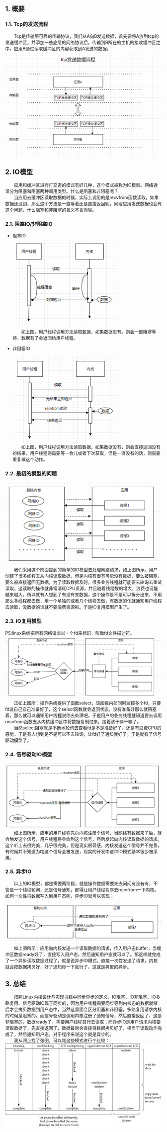 ## 1. 概要
### 1.1. Tcp的发送流程
&emsp;&emsp;Tcp是传输层可靠的传输协议，我们从A向B发送数据，首先要将A放到tcp的发送缓冲区，并添加一些底层的网络协议后，传输到B所在的主机的接收缓冲区之中，应用B通过读取缓冲区的内容获取到A发送的数据。  
![](tcp发送流程.png)  
## 2. IO模型
&emsp;&emsp;应用和缓冲区进行打交道的模式有好几种，这个模式被称为IO模型。网络通讯分为阻塞和阻塞两种调用类型。什么是阻塞和非阻塞呢？  
&emsp;&emsp;当应用去缓冲区读取数据的时候，实际上调用的是recvfrom函数读取，如果数据还没到，那么这个方法是一直等着还是直接返回呢，同理应用发送数据也会有这个问题，什么阻塞和非阻塞的含义不言而喻。  
### 2.1. 阻塞IO/非阻塞IO
* 阻塞IO  
  ![](阻塞io.png)  
  &emsp;&emsp;如上图，用户线程调用方法读取数据，如果数据没有，则会一直阻塞等待，数据有了会返回给用户线程。
* 非阻塞IO  
  
  ![](非阻塞io.png)  
&emsp;&emsp;如上图，用户线程调用方法读取数据，如果数据没有，则会直接返回没有的结果，用户线程则需要等一会儿或者下次获取，但是一直没有的话，则需要重复做这个动作。
### 2.2. 最初的模型的问题  
![](多线程模型.png)  
&emsp;&emsp;我们采用这个前面提到的简单的IO模型去处理网络请求，如上图所示。用户创建了很多线程去从内核读取数据，但是内核有很有可能没有数据，要么被阻塞，要么被直接返回无数据，为了读取数据及时，很多业务线程就可能要去轮询去重试读取，这读取的操作就非常消耗CPU资源，并且随着线程数的增大，浪费也可能越来越大。所以就有人想到了有没有来数据，这个操作是不是可以拆分出来，不用那么多线程都去做，用一个单独的或者几个线程去做，有数据的化就通知用户线程去读取，没数据的话就不要浪费资源啦。于是IO复用模型产生了。  
### 2.3. IO复用模型
PS:linux系统把所有网络请求以一个fd来标识，叫做fd文件描述符。  
![](多路复用.png)  
&emsp;&emsp;正如上图所：操作系统提供了函数select，该函数内部同时监控多个fd，只要fd说自己自己准备好了，这个select函数就会返回状态，没有准备好那么就阻塞着，那么就可以通知用户线程说你去处理吧，于是用户的业务线程就知道要去调用recvfrom函数去从内核缓冲区中将数据复制过来，接着该干嘛干嘛了。  
&emsp;&emsp;当然select阻塞就是不断地轮询去查看fd是不是准备好了，还是有浪费CPU的感觉。于是有人想到是不是可以不去轮询，让fd好了通知就好了。于是就有了信号驱动模型了。

### 2.4. 信号驱动IO模型  
![](信号驱动.png)  
&emsp;&emsp;如上图所示，应用的用户线程先向内核注册个信号，当网络有数据来了后，就会触发这个信号，用户线程将会收到这个信号，然后发起向内核读取数据的请求。这个听上去很完美，几乎很完美，但是现实很骨感，内核发送这个信号并不完善，有时候并不知道为啥这个信号会被发送，现实的开发中这种IO模式基本很少被采用。  

### 2.5. 异步IO
&emsp;&emsp;以上的IO模型，都是需要两阶段，就是操作数据需要先去问问有没有有，不管是一个线程轮询，还是信号通知，都得让用户线程程序去recvfrom一下内核。如何一次性将数据写入到用户态呢，异步IO就可以实现；  
![](异步io.png)  
&emsp;&emsp;如上图所示：应用向内核发送一个读取数据的请求，传入用户态buffer，当缓冲区数据ready好了，直接写入用户态，然后通知用户态就可以了。那这样就完成了一个异步读取数据过程了，就是说异步IO模式，直接一次性发送了请求，内核就会把数据拷贝好，好了通知你一下就行了，这就是典型的异步。

## 3. 总结  
&emsp;&emsp;按照Linux内核设计与实现书籍中同步异步的定义，IO阻塞、IO非阻塞、IO多路复用、信号驱动IO属于同步的，因为用户线程需要同步等到内核态的数据就绪后才会拷贝数据到用户态中，当然这里面会区分阻塞和非阻塞，多路复用请求内核的时候是阻塞的，而信号驱动是调用内核注册了通知信号，然后直接返回了，这是非阻塞的，数据ready了，需要用户线程自行去读取；而异步IO是用户请求内核要读取数据了，先直接返回了，数据最后会直接将数据拷贝好了，相当于读取动作完成了，然后通知用户态，对于程序来说这个就是异步的。  
&emsp;&emsp;我从网上找了张图，可以堆这些模式进行个比较：  
![](io模型对比图.png)